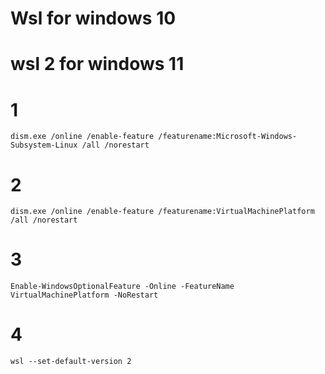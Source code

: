 # Wsl for windows 10
#

# wsl 2 for windows 11

# 1

```
dism.exe /online /enable-feature /featurename:Microsoft-Windows-Subsystem-Linux /all /norestart
```

# 2
```
dism.exe /online /enable-feature /featurename:VirtualMachinePlatform /all /norestart
```

# 3

```
Enable-WindowsOptionalFeature -Online -FeatureName VirtualMachinePlatform -NoRestart
```

# 4

```
wsl --set-default-version 2
```

